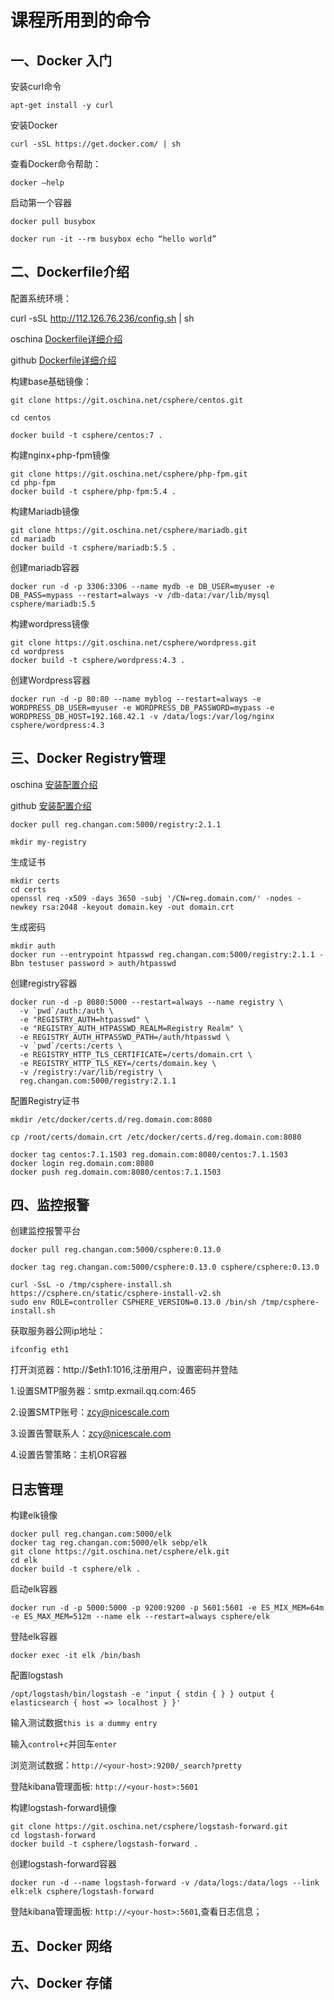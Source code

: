 # 课程所用到的命令

## 一、Docker 入门

安装curl命令

`apt-get install -y curl`

安装Docker

`curl -sSL https://get.docker.com/ | sh`

查看Docker命令帮助：

`docker —help`

启动第一个容器

`docker pull busybox`

`docker run -it --rm busybox echo “hello world”`


## 二、Dockerfile介绍

配置系统环境：

curl -sSL http://112.126.76.236/config.sh | sh

oschina [Dockerfile详细介绍](http://t.cn/RU7Jlbf)

github [Dockerfile详细介绍](https://github.com/billycyzhang/Shell/blob/master/Dockerfile%E5%91%BD%E4%BB%A4%E8%AF%A6%E8%A7%A3.md)

构建base基础镜像：

`git clone https://git.oschina.net/csphere/centos.git`

`cd centos`

`docker build -t csphere/centos:7 .`

构建nginx+php-fpm镜像

```
git clone https://git.oschina.net/csphere/php-fpm.git
cd php-fpm
docker build -t csphere/php-fpm:5.4 .
```

构建Mariadb镜像

```
git clone https://git.oschina.net/csphere/mariadb.git
cd mariadb
docker build -t csphere/mariadb:5.5 .
```

创建mariadb容器

```
docker run -d -p 3306:3306 --name mydb -e DB_USER=myuser -e DB_PASS=mypass --restart=always -v /db-data:/var/lib/mysql csphere/mariadb:5.5
```

构建wordpress镜像

```
git clone https://git.oschina.net/csphere/wordpress.git
cd wordpress
docker build -t csphere/wordpress:4.3 .
```

创建Wordpress容器

```
docker run -d -p 80:80 --name myblog --restart=always -e WORDPRESS_DB_USER=myuser -e WORDPRESS_DB_PASSWORD=mypass -e WORDPRESS_DB_HOST=192.168.42.1 -v /data/logs:/var/log/nginx csphere/wordpress:4.3
```

## 三、Docker Registry管理

oschina [安装配置介绍](http://t.cn/RU76iZj)

github [安装配置介绍](https://github.com/billycyzhang/Shell/blob/master/%E7%AE%80%E5%8D%95%E6%90%9E%E5%AE%9A%E5%B8%A6SSL%E7%9A%84Registry.md)

`docker pull reg.changan.com:5000/registry:2.1.1`

`mkdir my-registry`

生成证书

```
mkdir certs
cd certs
openssl req -x509 -days 3650 -subj '/CN=reg.domain.com/' -nodes -newkey rsa:2048 -keyout domain.key -out domain.crt
```

生成密码

```
mkdir auth
docker run --entrypoint htpasswd reg.changan.com:5000/registry:2.1.1 -Bbn testuser password > auth/htpasswd
```

创建registry容器

```
docker run -d -p 8080:5000 --restart=always --name registry \
  -v `pwd`/auth:/auth \
  -e "REGISTRY_AUTH=htpasswd" \
  -e "REGISTRY_AUTH_HTPASSWD_REALM=Registry Realm" \
  -e REGISTRY_AUTH_HTPASSWD_PATH=/auth/htpasswd \
  -v `pwd`/certs:/certs \
  -e REGISTRY_HTTP_TLS_CERTIFICATE=/certs/domain.crt \
  -e REGISTRY_HTTP_TLS_KEY=/certs/domain.key \
  -v /registry:/var/lib/registry \
  reg.changan.com:5000/registry:2.1.1
```
配置Registry证书

`mkdir /etc/docker/certs.d/reg.domain.com:8080`

`cp /root/certs/domain.crt /etc/docker/certs.d/reg.domain.com:8080`

```
docker tag centos:7.1.1503 reg.domain.com:8080/centos:7.1.1503
docker login reg.domain.com:8080
docker push reg.domain.com:8080/centos:7.1.1503
```

## 四、监控报警 

创建监控报警平台

`docker pull reg.changan.com:5000/csphere:0.13.0`

`docker tag reg.changan.com:5000/csphere:0.13.0 csphere/csphere:0.13.0`

```
curl -SsL -o /tmp/csphere-install.sh https://csphere.cn/static/csphere-install-v2.sh
sudo env ROLE=controller CSPHERE_VERSION=0.13.0 /bin/sh /tmp/csphere-install.sh
```
获取服务器公网ip地址：

`ifconfig eth1`

打开浏览器：http://$eth1:1016,注册用户，设置密码并登陆

1.设置SMTP服务器：smtp.exmail.qq.com:465

2.设置SMTP账号：zcy@nicescale.com

3.设置告警联系人：zcy@nicescale.com

4.设置告警策略：主机OR容器

## 日志管理

构建elk镜像

```
docker pull reg.changan.com:5000/elk
docker tag reg.changan.com:5000/elk sebp/elk
git clone https://git.oschina.net/csphere/elk.git
cd elk
docker build -t csphere/elk .
```

启动elk容器

```
docker run -d -p 5000:5000 -p 9200:9200 -p 5601:5601 -e ES_MIX_MEM=64m -e ES_MAX_MEM=512m --name elk --restart=always csphere/elk
```

登陆elk容器

`docker exec -it elk /bin/bash`

配置logstash

`/opt/logstash/bin/logstash -e 'input { stdin { } } output { elasticsearch { host => localhost } }'`

输入测试数据`this is a dummy entry`

输入`control+c`并回车`enter`

浏览测试数据：`http://<your-host>:9200/_search?pretty`

登陆kibana管理面板: `http://<your-host>:5601`

构建logstash-forward镜像

```
git clone https://git.oschina.net/csphere/logstash-forward.git
cd logstash-forward
docker build -t csphere/logstash-forward .
```

创建logstash-forward容器

```
docker run -d --name logstash-forward -v /data/logs:/data/logs --link elk:elk csphere/logstash-forward
```

登陆kibana管理面板: `http://<your-host>:5601`,查看日志信息；

## 五、Docker 网络


## 六、Docker 存储